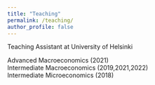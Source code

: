 ```yaml
---
title: "Teaching"
permalink: /teaching/
author_profile: false
---
```


Teaching Assistant at University of Helsinki

Advanced Macroeconomics  (2021)   
Intermediate Macroeconomics (2019,2021,2022)   
Intermediate Microeconomics (2018)  
